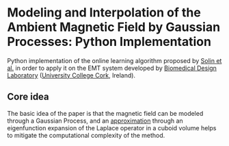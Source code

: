 # Modeling and Interpolation of the Ambient Magnetic Field by Gaussian Processes: Python Implementation

Python implementation of the online learning algorithm proposed by [Solin et al.](https://arxiv.org/pdf/1509.04634.pdf) in order to apply it on the EMT system developed by [Biomedical Design Laboratory](https://biodesignucc.ie/build/html/index.html) ([University College Cork](https://www.ucc.ie/en/), Ireland). 

## Core idea
The basic idea of the paper is that the magnetic field can be modeled through a Gaussian Process, and an [approximation](https://arxiv.org/pdf/1401.5508.pdf) through an eigenfunction expansion of the Laplace operator in a cuboid volume helps to mitigate the computational complexity of the method.
